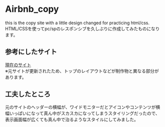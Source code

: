 # Airbnb_copy
this is the copy site with a little design changed for practicing html/css.
HTML/CSSを使ってpc/spのレスポンシブを久しぶりに作成してみたものになります。

## 参考にしたサイト
[現在のサイト](https://www.airbnb.jp/host/homes)  
※元サイトが更新されたため、トップのレイアウトなどが制作物と異なる部分があります。

## 工夫したところ
元のサイトのヘッダーの横幅が、ワイドモニターだとアイコンやコンテンツが横幅いっぱいになって真ん中がスカスカになってしまうスタイリングだったので、  
表示画面幅が広くても真ん中で治るようなスタイルにしてみました。
